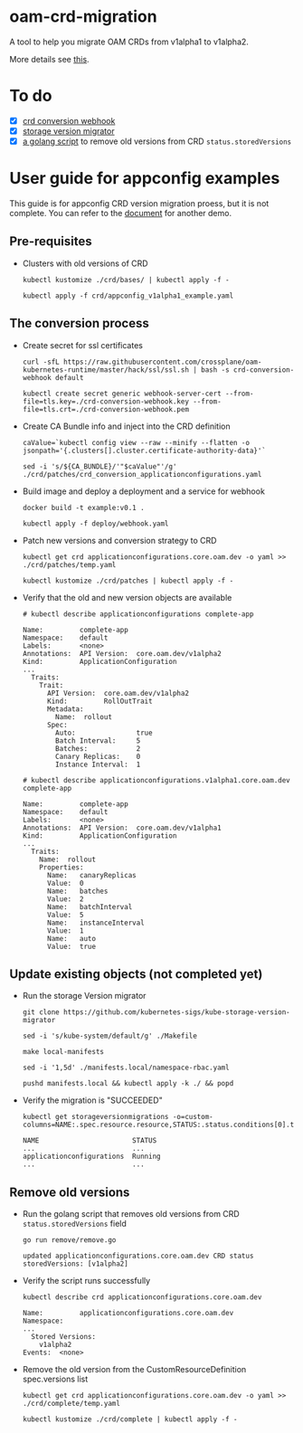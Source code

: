 # oam-crd-migration
A tool to help you migrate OAM CRDs from v1alpha1 to v1alpha2.

More details see [this](https://github.com/crossplane/oam-kubernetes-runtime/issues/108).

# To do
- [x] [crd conversion webhook](https://github.com/kubernetes/kubernetes/tree/master/test/images/agnhost)
- [x] [storage version migrator](https://github.com/kubernetes-sigs/kube-storage-version-migrator)
- [x] [a golang script](https://github.com/elastic/cloud-on-k8s/issues/2196) to remove old versions from CRD `status.storedVersions`

# User guide for appconfig examples
This guide is for appconfig CRD version migration proess, but it is not complete. You can refer to the [document](./sample/README.md) for another demo.
## Pre-requisites
- Clusters with old versions of CRD
    ```
    kubectl kustomize ./crd/bases/ | kubectl apply -f -
    
    kubectl apply -f crd/appconfig_v1alpha1_example.yaml
    ```
## The conversion process
- Create secret for ssl certificates
    ```
    curl -sfL https://raw.githubusercontent.com/crossplane/oam-kubernetes-runtime/master/hack/ssl/ssl.sh | bash -s crd-conversion-webhook default
    
    kubectl create secret generic webhook-server-cert --from-file=tls.key=./crd-conversion-webhook.key --from-file=tls.crt=./crd-conversion-webhook.pem
    ```
- Create CA Bundle info and inject into the CRD definition
    ```
    caValue=`kubectl config view --raw --minify --flatten -o jsonpath='{.clusters[].cluster.certificate-authority-data}'`
    
    sed -i 's/${CA_BUNDLE}/'"$caValue"'/g' ./crd/patches/crd_conversion_applicationconfigurations.yaml
    ```
- Build image and deploy a deployment and a service for webhook
    ```
    docker build -t example:v0.1 .

    kubectl apply -f deploy/webhook.yaml
    ```
- Patch new versions and conversion strategy to CRD
    ```
    kubectl get crd applicationconfigurations.core.oam.dev -o yaml >> ./crd/patches/temp.yaml
  
    kubectl kustomize ./crd/patches | kubectl apply -f -
    ```
- Verify that the old and new version objects are available
    ```
    # kubectl describe applicationconfigurations complete-app
    
    Name:         complete-app
    Namespace:    default
    Labels:       <none>
    Annotations:  API Version:  core.oam.dev/v1alpha2
    Kind:         ApplicationConfiguration
    ...
      Traits:
        Trait:
          API Version:  core.oam.dev/v1alpha2
          Kind:         RollOutTrait
          Metadata:
            Name:  rollout
          Spec:
            Auto:               true
            Batch Interval:     5
            Batches:            2
            Canary Replicas:    0
            Instance Interval:  1
    
    # kubectl describe applicationconfigurations.v1alpha1.core.oam.dev complete-app
    
    Name:         complete-app
    Namespace:    default
    Labels:       <none>
    Annotations:  API Version:  core.oam.dev/v1alpha1
    Kind:         ApplicationConfiguration
    ...
      Traits:
        Name:  rollout
        Properties:
          Name:   canaryReplicas
          Value:  0
          Name:   batches
          Value:  2
          Name:   batchInterval
          Value:  5
          Name:   instanceInterval
          Value:  1
          Name:   auto
          Value:  true
    ```
## Update existing objects (not completed yet)
- Run the storage Version migrator
    ```
    git clone https://github.com/kubernetes-sigs/kube-storage-version-migrator
  
    sed -i 's/kube-system/default/g' ./Makefile
  
    make local-manifests
  
    sed -i '1,5d' ./manifests.local/namespace-rbac.yaml
  
    pushd manifests.local && kubectl apply -k ./ && popd
    ```
- Verify the migration is "SUCCEEDED"
    ```
    kubectl get storageversionmigrations -o=custom-columns=NAME:.spec.resource.resource,STATUS:.status.conditions[0].type
  
    NAME                       STATUS
    ...                        ...
    applicationconfigurations  Running
    ...                        ...
    ```
## Remove old versions
- Run the golang script that removes old versions from CRD `status.storedVersions` field
    ```
    go run remove/remove.go
  
    updated applicationconfigurations.core.oam.dev CRD status storedVersions: [v1alpha2]
    ```
- Verify the script runs successfully
    ```
    kubectl describe crd applicationconfigurations.core.oam.dev
  
    Name:         applicationconfigurations.core.oam.dev
    Namespace:    
    ...
      Stored Versions:
        v1alpha2
    Events:  <none>
    ```
- Remove the old version from the CustomResourceDefinition spec.versions list
    ```
    kubectl get crd applicationconfigurations.core.oam.dev -o yaml >> ./crd/complete/temp.yaml
  
    kubectl kustomize ./crd/complete | kubectl apply -f -
    ```